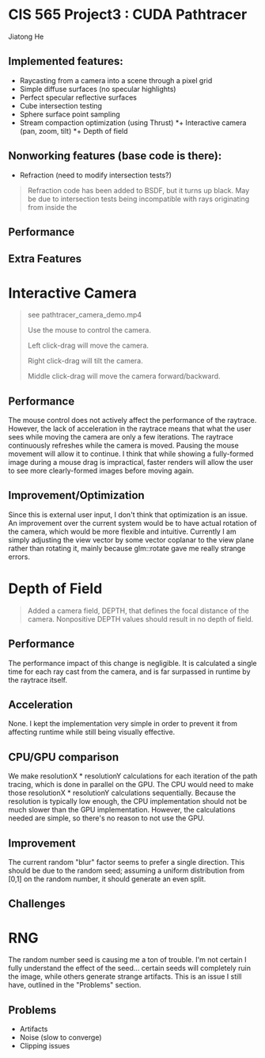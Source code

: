 CIS 565 Project3 : CUDA Pathtracer
===================
Jiatong He

Implemented features:
--------------------
* Raycasting from a camera into a scene through a pixel grid
* Simple diffuse surfaces (no specular highlights)
* Perfect specular reflective surfaces
* Cube intersection testing
* Sphere surface point sampling
* Stream compaction optimization (using Thrust)
*+ Interactive camera (pan, zoom, tilt)
*+ Depth of field

Nonworking features (base code is there):
-----------------------------------------
* Refraction (need to modify intersection tests?)

> Refraction code has been added to BSDF, but it turns up black.  May be due to intersection tests being incompatible with rays originating from inside the 

Performance
-----------

Extra Features
--------------
# Interactive Camera

> see pathtracer_camera_demo.mp4
>
> Use the mouse to control the camera.
>
> Left click-drag will move the camera.
>
> Right click-drag will tilt the camera.
>
> Middle click-drag will move the camera forward/backward.

## Performance

The mouse control does not actively affect the performance of the raytrace.  However, the lack of acceleration in the raytrace means that what the user sees while moving the camera are
only a few iterations.  The raytrace continuously refreshes while the camera is moved.  Pausing the mouse movement will allow it to continue.  I think that while showing a fully-formed image
during a mouse drag is impractical, faster renders will allow the user to see more clearly-formed images before moving again.

## Improvement/Optimization

Since this is external user input, I don't think that optimization is an issue.  An improvement over the current system would be to have actual rotation of the camera, which would be more flexible and intuitive.
Currently I am simply adjusting the view vector by some vector coplanar to the view plane rather than rotating it, mainly because glm::rotate gave me really strange errors.

# Depth of Field

> Added a camera field, DEPTH, that defines the focal distance of the camera.  Nonpositive DEPTH values should result in no depth of field.

## Performance
The performance impact of this change is negligible.  It is calculated a single time for each ray cast from the camera, and is far surpassed in runtime by the raytrace itself.

## Acceleration
None.  I kept the implementation very simple in order to prevent it from affecting runtime while still being visually effective.

## CPU/GPU comparison
We make resolutionX * resolutionY calculations for each iteration of the path tracing, which is done in parallel on the GPU.  The CPU would need to make those resolutionX * resolutionY calculations sequentially.
Because the resolution is typically low enough, the CPU implementation should not be much slower than the GPU implementation.  However, the calculations needed are simple, so there's no reason to not use the GPU.

## Improvement
The current random "blur" factor seems to prefer a single direction.  This should be due to the random seed; assuming a uniform distribution from [0,1] on the random number, it should generate an even split.

Challenges
----------
# RNG
The random number seed is causing me a ton of trouble.  I'm not certain I fully understand the effect of the seed... certain seeds will completely ruin the image, while others generate strange artifacts.  This is an issue I still have, outlined in the "Problems" section.

Problems
--------
* Artifacts
* Noise (slow to converge)
* Clipping issues